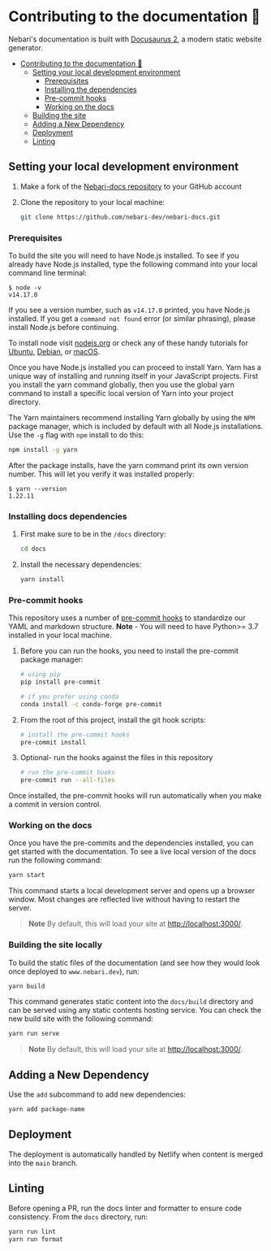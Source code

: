 # Contributing to the documentation 📝

Nebari's documentation is built with [Docusaurus 2](https://docusaurus.io/), a modern static website generator.

- [Contributing to the documentation 📝](#contributing-to-the-documentation-)
  - [Setting your local development environment](#setting-your-local-development-environment)
    - [Prerequisites](#prerequisites)
    - [Installing the dependencies](#installing-the-dependencies)
    - [Pre-commit hooks](#pre-commit-hooks)
    - [Working on the docs](#working-on-the-docs)
  - [Building the site](#building-the-site)
  - [Adding a New Dependency](#adding-a-new-dependency)
  - [Deployment](#deployment)
  - [Linting](#linting)

## Setting your local development environment

1. Make a fork of the [Nebari-docs repository][nebari-docs-repo] to your GitHub account
2. Clone the repository to your local machine:

   ```bash
   git clone https://github.com/nebari-dev/nebari-docs.git
   ```

### Prerequisites

To build the site you will need to have Node.js installed. To see if you already have Node.js installed, type the following command into your local command line terminal:

```console
$ node -v
v14.17.0
```

If you see a version number, such as `v14.17.0` printed, you have Node.js installed. If you get a `command not found` error (or similar phrasing), please install Node.js before continuing.

To install node visit [nodejs.org](https://nodejs.org/en/download/) or check any of these handy tutorials for [Ubuntu](https://www.digitalocean.com/community/tutorials/how-to-install-node-js-on-ubuntu-20-04), [Debian](https://www.digitalocean.com/community/tutorials/how-to-install-node-js-on-debian-10), or [macOS](https://www.digitalocean.com/community/tutorials/how-to-install-node-js-and-create-a-local-development-environment-on-macos).

Once you have Node.js installed you can proceed to install Yarn. Yarn has a unique way of installing and running itself in your JavaScript projects. First you install the yarn command globally, then you use the global yarn command to install a specific local version of Yarn into your project directory.

The Yarn maintainers recommend installing Yarn globally by using the `NPM` package manager, which is included by default with all Node.js installations.
Use the `-g` flag with `npm` install to do this:

```bash
npm install -g yarn
```

After the package installs, have the yarn command print its own version number. This will let you verify it was installed properly:

```console
$ yarn --version
1.22.11
```

### Installing docs dependencies

1. First make sure to be in the `/docs` directory:

   ```bash
   cd docs
   ```

2. Install the necessary dependencies:

   ```bash
   yarn install
   ```

### Pre-commit hooks

This repository uses a number of [pre-commit hooks](https://pre-commit.com/) to standardize our YAML and markdown structure.
**Note** - You will need to have Python>= 3.7 installed in your local machine.

1. Before you can run the hooks, you need to install the pre-commit package manager:

   ```bash
   # using pip
   pip install pre-commit

   # if you prefer using conda
   conda install -c conda-forge pre-commit
   ```

2. From the root of this project, install the git hook scripts:

   ```bash
   # install the pre-commit hooks
   pre-commit install
   ```

3. Optional- run the hooks against the files in this repository

   ```bash
   # run the pre-commit hooks
   pre-commit run --all-files
   ```

Once installed, the pre-commit hooks will run automatically when you make a commit in version control.

### Working on the docs

Once you have the pre-commits and the dependencies installed, you can get started with the documentation.
To see a live local version of the docs run the following command:

   ```bash
   yarn start
   ```

This command starts a local development server and opens up a browser window.
Most changes are reflected live without having to restart the server.

> **Note**
> By default, this will load your site at <http://localhost:3000/>.

### Building the site locally

To build the static files of the documentation (and see how they would look once deployed to `www.nebari.dev`), run:

```bash
yarn build
```

This command generates static content into the `docs/build` directory and can be served using any static contents hosting service.
You can check the new build site with the following command:

```bash
yarn run serve
```

> **Note**
> By default, this will load your site at <http://localhost:3000/>.

## Adding a New Dependency

Use the `add` subcommand to add new dependencies:

```bash
yarn add package-name
```

## Deployment

The deployment is automatically handled by Netlify when content is merged into the `main` branch.

## Linting

Before opening a PR, run the docs linter and formatter to ensure code consistency. From the `docs` directory, run:

```bash
yarn run lint
yarn run format
```

<!-- links -->
[nebari-docs-repo]: https://github.com/nebari-dev/nebari-docs
